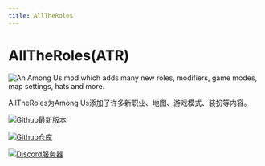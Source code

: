 ```yaml
---
title: AllTheRoles
---
```

# AllTheRoles(ATR)
![An Among Us mod which adds many new roles, modifiers, game modes, map settings, hats and more.](/Image/AllTheRoles.png)

AllTheRoles为Among Us添加了许多新职业、地图、游戏模式、装扮等内容。

<div align="center">
<VPCard
  title="Zeo"
  desc="开发者"
  logo="/Image/Zeo.jpg"
  link="https://github.com/whichtwix"
/>
</div>

![Github最新版本](https://badgen.net/github/release/Zeo666/AllTheRoles?icon=github)

[![Github仓库](https://badgen.net/badge/Github/Repository/github?icon=github)](https://github.com/Zeo666/AllTheRoles)

[![Discord服务器](https://badgen.net/badge/Discord/Server/5662F6?icon=discord)](https://discord.gg/62Q3Na8WTr)